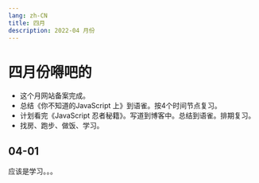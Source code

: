 ```yaml
---
lang: zh-CN
title: 四月
description: 2022-04 月份
---
```


# 四月份嘚吧的

- 这个月网站备案完成。
- 总结《你不知道的JavaScript 上》到语雀。按4个时间节点复习。
- 计划看完《JavaScript 忍者秘籍》。写道到博客中。总结到语雀。排期复习。
- 找房、跑步、做饭、学习。

## 04-01

应该是学习。。。

